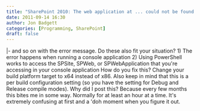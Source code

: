 ```yaml
---
title: "SharePoint 2010: The web application at ... could not be found. Verify that you have typed the URL correctly."
date: 2011-09-14 16:30
author: Jon Badgett
categories: [Programming, SharePoint]
draft: false
---
```

|-
  and so on with the error message. Do these also fit your situation? 1) The error happens when running a console application 2) Using PowerShell works to access the SPSite, SPWeb, or SPWebApplication that you're accessing in your console application
  How do you fix this? Change your build platform target to x64 instead of x86. Also keep in mind that this is a per build configuration setting (so you have the setting for Debug and Release compile modes).
  Why did I post this? Because every few months this bites me in some way. Normally for at least an hour at a time. It's extremely confusing at first and a 'doh moment when you figure it out.
